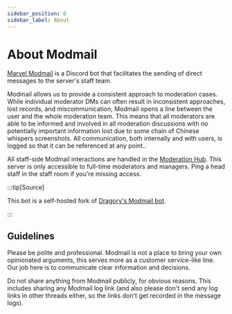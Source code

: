 ```yaml
---
sidebar_position: 0
sidebar_label: About
---
```


# About Modmail

[Marvel Modmail](https://discord.com/users/915931490666283058) is a Discord bot that facilitates the sending of direct messages to the server's staff team.

Modmail allows us to provide a consistent approach to moderation cases. While individual moderator DMs can often result in inconsistent approaches, lost records, and miscommunication, Modmail opens a line between the user and the whole moderation team. This means that all moderators are able to be informed and involved in all moderation discussions with no potentially important information lost due to some chain of Chinese whispers screenshots. All communication, both internally and with users, is logged so that it can be referenced at any point..

All staff-side Modmail interactions are handled in the [Moderation Hub](https://discord.com/channels/915931105977319455/915931106426097716). This server is only accessible to full-time moderators and managers. Ping a head staff in the staff room if you're missing access.

:::tip[Source]

This bot is a self-hosted fork of [Dragory's Modmail bot](https://github.com/Dragory/modmailbot).

:::

## Guidelines

Please be polite and professional. Modmail is not a place to bring your own opinionated arguments, this serves more as a customer service-like line. Our job here is to communicate clear information and decisions.

Do not share anything from Modmail publicly, for obvious reasons. This includes sharing any Modmail log link (and also please don't send any log links in other threads either, so the links don't get recorded in the message logs).
